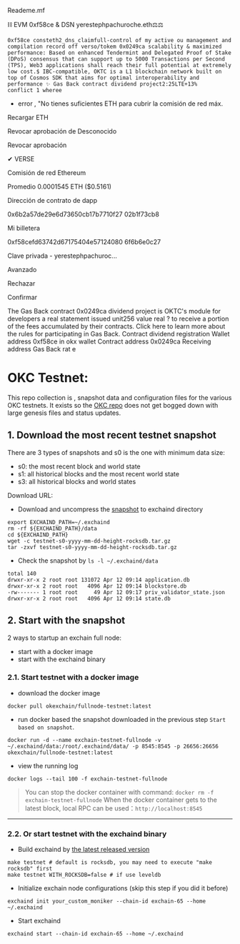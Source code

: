 Reademe.mf

⛓️ EVM 0xf58ce & DSN yerestephpachuroche.eth⚖️⚖️

    0xf58ce consteth2_dns_claimfull-control of my active ou management and compilation record off verso/tokem 0x0249ca scalability & maximized performance: Based on enhanced Tendermint and Delegated Proof of Stake (DPoS) consensus that can support up to 5000 Transactions per Second (TPS), Web3 applications shall reach their full potential at extremely low cost.$ IBC-compatible, OKTC is a L1 blockchain network built on top of Cosmos SDK that aims for optimal interoperability and performance ✨ Gas Back contract dividend project2:25LTE+13% 
    conflict 1 wheree
* error
,
"No tienes suficientes ETH para cubrir la comisión de red máx.

Recargar ETH

Revocar aprobación de Desconocido

Revocar aprobación

✔ VERSE

Comisión de red Ethereum

Promedio 0.0001545 ETH ($0.5161)

Dirección de contrato de dapp

0x6b2a57de29e6d73650cb17b7710f27 02b1f73cb8

Mi billetera

0xf58cefd63742d67175404e57124080 6f6b6e0c27

Clave privada - yerestephpachuroc...

Avanzado

Rechazar

Confirmar

The Gas Back contract 0x0249ca dividend project is OKTC's module for developers a real statement issued unit256 value real ? 
to receive a portion of the fees accumulated by their contracts. Click here to learn more about the rules for participating in Gas Back.
Contract dividend registration 
Wallet address 0xf58ce in okx wallet 
Contract address 0x0249ca 
Receiving address
Gas Back rat
e

# OKC Testnet:

This repo collection is , snapshot data and configuration files for the various OKC
testnets. It exists so the [OKC repo](https://github.com/okex/exchain)
does not get bogged down with large genesis files and status updates.

## 1. Download the most recent testnet snapshot

There are 3 types of snapshots and s0 is the one with minimum data size:
- s0: the most recent block and world state
- s1: all historical blocks and the most recent world state
- s3: all historical blocks and world states

Download URL:  
- Download and uncompress the [snapshot](https://static.okex.org/cdn/oec/snapshot/index.html) to exchaind directory
```
export EXCHAIND_PATH=~/.exchaind
rm -rf ${EXCHAIND_PATH}/data
cd ${EXCHAIND_PATH}
wget -c testnet-s0-yyyy-mm-dd-height-rocksdb.tar.gz
tar -zxvf testnet-s0-yyyy-mm-dd-height-rocksdb.tar.gz
```

- Check the snapshot by `ls -l ~/.exchaind/data`
```
total 140
drwxr-xr-x 2 root root 131072 Apr 12 09:14 application.db
drwxr-xr-x 2 root root   4096 Apr 12 09:14 blockstore.db
-rw------- 1 root root     49 Apr 12 09:17 priv_validator_state.json
drwxr-xr-x 2 root root   4096 Apr 12 09:14 state.db
```

## 2. Start with the snapshot
2 ways to startup an exchain full node: 
- start with a docker image
- start with the exchaind binary

### 2.1. Start testnet with a docker image
- download the docker image
```
docker pull okexchain/fullnode-testnet:latest
```

- run docker based the snapshot downloaded in the previous step `Start based on snapshot`.
```
docker run -d --name exchain-testnet-fullnode -v ~/.exchaind/data:/root/.exchaind/data/ -p 8545:8545 -p 26656:26656 okexchain/fullnode-testnet:latest
```

- view the running log
```
docker logs --tail 100 -f exchain-testnet-fullnode
```

> You can stop the docker container with command: `docker rm -f exchain-testnet-fullnode`
When the docker container gets to the latest block, local RPC can be used：`http://localhost:8545`

___
### 2.2. Or start testnet with the exchaind binary

- Build exchaind by [the latest released version](https://github.com/okex/exchain/releases)
```
make testnet # default is rocksdb, you may need to execute "make rocksdb" first
make testnet WITH_ROCKSDB=false # if use leveldb
```

- Initialize exchain node configurations (skip this step if you did it before)
```shell script
exchaind init your_custom_moniker --chain-id exchain-65 --home ~/.exchaind
````

- Start exchaind
```shell script
exchaind start --chain-id exchain-65 --home ~/.exchaind
```






